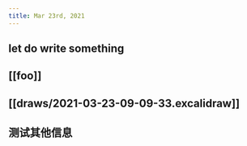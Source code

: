 ```yaml
---
title: Mar 23rd, 2021
---
```


## let do write something
## [[foo]]
##
## [[draws/2021-03-23-09-09-33.excalidraw]]
## 测试其他信息
